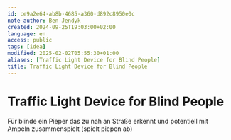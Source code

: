```yaml
---
id: ce9a2e64-ab8b-4685-a360-d892c8950e0c
note-author: Ben Jendyk
created: 2024-09-25T19:03:00+02:00
language: en
access: public
tags: [idea]
modified: 2025-02-02T05:55:30+01:00
aliases: [Traffic Light Device for Blind People]
title: Traffic Light Device for Blind People
---
```


# Traffic Light Device for Blind People

Für blinde ein Pieper das zu nah an Straße erkennt und potentiell mit Ampeln zusammenspielt (spielt piepen ab)
